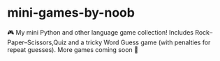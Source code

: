 # mini-games-by-noob
🎮 My mini Python and other language game collection! Includes Rock–Paper–Scissors,Quiz and a tricky Word Guess game (with penalties for repeat guesses). More games coming soon 🚀
